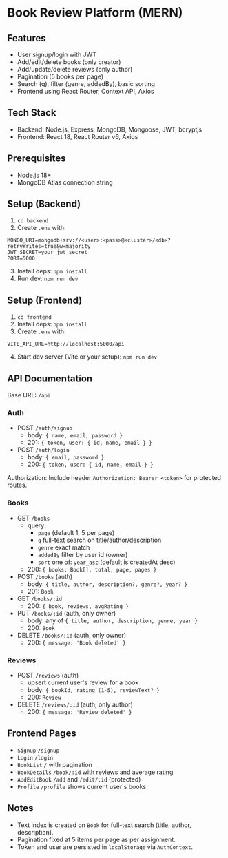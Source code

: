 # Book Review Platform (MERN)

## Features
- User signup/login with JWT
- Add/edit/delete books (only creator)
- Add/update/delete reviews (only author)
- Pagination (5 books per page)
- Search (q), filter (genre, addedBy), basic sorting
- Frontend using React Router, Context API, Axios

## Tech Stack
- Backend: Node.js, Express, MongoDB, Mongoose, JWT, bcryptjs
- Frontend: React 18, React Router v6, Axios

## Prerequisites
- Node.js 18+
- MongoDB Atlas connection string

## Setup (Backend)
1. `cd backend`
2. Create `.env` with:
```
MONGO_URI=mongodb+srv://<user>:<pass>@<cluster>/<db>?retryWrites=true&w=majority
JWT_SECRET=your_jwt_secret
PORT=5000
```
3. Install deps: `npm install`
4. Run dev: `npm run dev`

## Setup (Frontend)
1. `cd frontend`
2. Install deps: `npm install`
3. Create `.env` with:
```
VITE_API_URL=http://localhost:5000/api
```
4. Start dev server (Vite or your setup): `npm run dev`

## API Documentation
Base URL: `/api`

### Auth
- POST `/auth/signup`
  - body: `{ name, email, password }`
  - 201: `{ token, user: { id, name, email } }`
- POST `/auth/login`
  - body: `{ email, password }`
  - 200: `{ token, user: { id, name, email } }`

Authorization: Include header `Authorization: Bearer <token>` for protected routes.

### Books
- GET `/books`
  - query:
    - `page` (default 1, 5 per page)
    - `q` full-text search on title/author/description
    - `genre` exact match
    - `addedBy` filter by user id (owner)
    - `sort` one of: `year_asc` (default is createdAt desc)
  - 200: `{ books: Book[], total, page, pages }`
- POST `/books` (auth)
  - body: `{ title, author, description?, genre?, year? }`
  - 201: `Book`
- GET `/books/:id`
  - 200: `{ book, reviews, avgRating }`
- PUT `/books/:id` (auth, only owner)
  - body: any of `{ title, author, description, genre, year }`
  - 200: `Book`
- DELETE `/books/:id` (auth, only owner)
  - 200: `{ message: 'Book deleted' }`

### Reviews
- POST `/reviews` (auth)
  - upsert current user's review for a book
  - body: `{ bookId, rating (1-5), reviewText? }`
  - 200: `Review`
- DELETE `/reviews/:id` (auth, only author)
  - 200: `{ message: 'Review deleted' }`

## Frontend Pages
- `Signup` `/signup`
- `Login` `/login`
- `BookList` `/` with pagination
- `BookDetails` `/book/:id` with reviews and average rating
- `AddEditBook` `/add` and `/edit/:id` (protected)
- `Profile` `/profile` shows current user's books

## Notes
- Text index is created on `Book` for full-text search (title, author, description).
- Pagination fixed at 5 items per page as per assignment.
- Token and user are persisted in `localStorage` via `AuthContext`.
